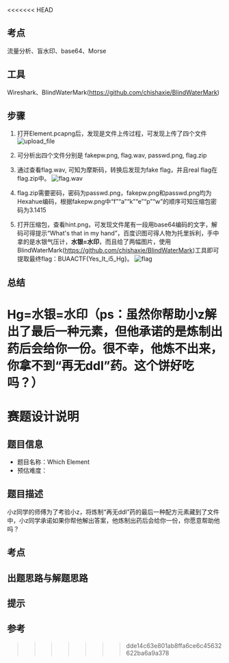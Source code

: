 <<<<<<< HEAD
## 考点
流量分析、盲水印、base64、Morse

## 工具
Wireshark、BlindWaterMark(https://github.com/chishaxie/BlindWaterMark) 

## 步骤
1. 打开Element.pcapng后，发现是文件上传过程，可发现上传了四个文件 
![upload_file](./attachments/pics/1.png)

2. 可分析出四个文件分别是 fakepw.png, flag.wav, passwd.png, flag.zip

3. 通过查看flag.wav, 可知为摩斯码，转换后发现为fake flag，并且real flag在flag.zip中。
![flag.wav](./attachments/pics/2.png)

4. flag.zip需要密码，密码为passwd.png，fakepw.png和passwd.png均为Hexahue编码，根据fakepw.png中“f”“a”“k”“e”“p”“w”的顺序可知压缩包密码为3.1415

5. 打开压缩包，查看hint.png，可发现文件尾有一段用base64编码的文字，解码可得提示“What's that in my hand”，百度识图可得人物为托里拆利，手中拿的是水银气压计，**水银=水印**，而且给了两幅图片，使用BlindWaterMark(https://github.com/chishaxie/BlindWaterMark)工具即可提取最终flag：BUAACTF{Yes_It_i5_Hg}。
![flag](./attachments/pics/3.png)

## 总结
Hg=水银=水印（ps：虽然你帮助小z解出了最后一种元素，但他承诺的是炼制出药后会给你一份。很不幸，他炼不出来，你拿不到“再无ddl”药。这个饼好吃吗？）
=======
# 赛题设计说明

## 题目信息

- 题目名称：Which Element
- 预估难度：

## 题目描述

小z同学的师傅为了考验小z，将炼制“再无ddl”药的最后一种配方元素藏到了文件中，小z同学承诺如果你帮他解出答案，他炼制出药后会给你一份，你愿意帮助他吗？

## 考点



## 出题思路与解题思路



## 提示



## 参考

>>>>>>> dde14c63e801ab8ffa6ce6c45632622ba6a9a378

